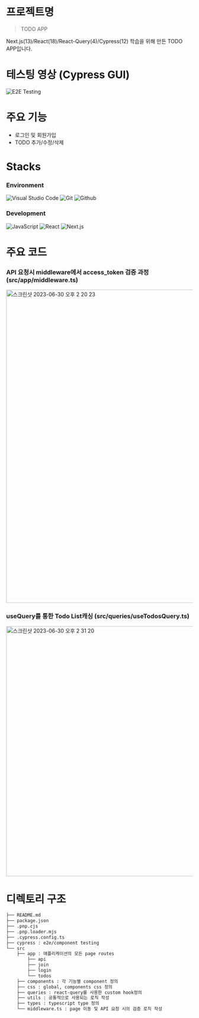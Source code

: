 # 프로젝트명
> TODO APP

Next.js(13)/React(18)/React-Query(4)/Cypress(12) 학습을 위해 만든 TODO APP입니다.

# 테스팅 영상 (Cypress GUI)
![E2E Testing](https://github.com/ttap0704/next-react-state-management/assets/81610009/f1003207-e511-46d1-9c2a-945d27e63fc3)


# 주요 기능
* 로그인 및 회원가입
* TODO 추가/수정/삭제

# Stacks

### Environment
![Visual Studio Code](https://img.shields.io/badge/Visual%20Studio%20Code-007ACC?style=for-the-badge&logo=Visual%20Studio%20Code&logoColor=white)
![Git](https://img.shields.io/badge/Git-F05032?style=for-the-badge&logo=Git&logoColor=white)
![Github](https://img.shields.io/badge/GitHub-181717?style=for-the-badge&logo=GitHub&logoColor=white)               

### Development
![JavaScript](https://img.shields.io/badge/JavaScript-F7DF1E?style=for-the-badge&logo=Javascript&logoColor=white)
![React](https://img.shields.io/badge/React-20232A?style=for-the-badge&logo=react&logoColor=61DAFB)
![Next.js](https://img.shields.io/badge/Next.js-000000?style=for-the-badge&logo=Next.js&logoColor=white)

# 주요 코드

### API 요청시 middleware에서 access_token 검증 과정 (src/app/middleware.ts)
<img width="845" alt="스크린샷 2023-06-30 오후 2 20 23" src="https://github.com/ttap0704/next-react-state-management/assets/81610009/0be8ec0f-2a07-49ce-b232-2c1f16e2b2b1">

### useQuery를 통한 Todo List캐싱 (src/queries/useTodosQuery.ts)
<img width="675" alt="스크린샷 2023-06-30 오후 2 31 20" src="https://github.com/ttap0704/next-react-state-management/assets/81610009/efdae68b-16de-4ee2-9ef7-f246a2e77ce9">

# 디렉토리 구조
```bash
├── README.md
├── package.json
├── .pnp.cjs
├── .pnp.loader.mjs
├── .cypress.config.ts
├── cypress : e2e/component testing
└── src
    ├── app : 애플리케이션의 모든 page routes
        ├── api
        ├── join
        ├── login
        └── todos
    ├── components : 각 기능별 component 정의
    ├── css : global, components css 정의
    ├── queries : react-query를 사용한 custom hook정의
    ├── utils : 공통적으로 사용되는 로직 작성
    ├── types : typescript type 정의
    └── middleware.ts : page 이동 및 API 요청 시의 검증 로직 작성
```

